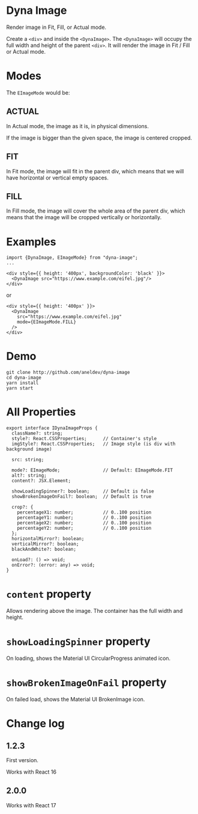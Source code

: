# Dyna Image

Render image in Fit, Fill, or Actual mode.

Create a `<div>` and inside the `<DynaImage>`. The `<DynaImage>` will occupy the full width and height of the parent `<div>`.
It will render the image in Fit / Fill or Actual mode.

# Modes

The `EImageMode` would be:

## ACTUAL

In Actual mode, the image as it is, in physical dimensions.

If the image is bigger than the given space, the image is centered cropped.

## FIT

In Fit mode, the image will fit in the parent div, which means that we will have horizontal or vertical empty spaces.

## FILL

In Fill mode, the image will cover the whole area of the parent div, which means that the image will be cropped vertically or horizontally. 

# Examples

```
import {DynaImage, EImageMode} from "dyna-image";
...

<div style={{ height: '400px', backgroundColor: 'black' }}>
  <DynaImage src="https://www.example.com/eifel.jpg"/>
</div>
```
or 
```
<div style={{ height: '400px' }}>
  <DynaImage 
    src="https://www.example.com/eifel.jpg"
    mode={EImageMode.FILL}
  />
</div>
```


# Demo

```
git clone http://github.com/aneldev/dyna-image
cd dyna-image
yarn install
yarn start

```

# All Properties

```
export interface IDynaImageProps {
  className?: string;
  style?: React.CSSProperties;      // Container's style
  imgStyle?: React.CSSProperties;   // Image style (is div with background image)

  src: string;

  mode?: EImageMode;                // Default: EImageMode.FIT
  alt?: string;
  content?: JSX.Element;

  showLoadingSpinner?: boolean;     // Default is false
  showBrokenImageOnFail?: boolean;  // Default is true

  crop?: {
    percentageX1: number;           // 0..100 position
    percentageY1: number;           // 0..100 position
    percentageX2: number;           // 0..100 position
    percentageY2: number;           // 0..100 position
  };
  horizontalMirror?: boolean;
  verticalMirror?: boolean;
  blackAndWhite?: boolean;

  onLoad?: () => void;
  onError?: (error: any) => void;
}
```

# `content` property

Allows rendering above the image. The container has the full width and height.

# `showLoadingSpinner` property

On loading, shows the Material UI CircularProgress animated icon.

# `showBrokenImageOnFail` property

On failed load, shows the Material UI BrokenImage icon.

# Change log

## 1.2.3

First version.

Works with React 16

## 2.0.0

Works with React 17